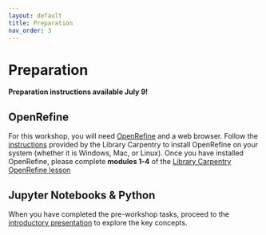 ```yaml
---
layout: default
title: Preparation
nav_order: 3
---
```


# Preparation

**Preparation instructions available July 9!**

## OpenRefine
For this workshop, you will need [OpenRefine](https://openrefine.org/) and a web browser. Follow the [instructions](https://librarycarpentry.org/lc-open-refine/setup.html) provided by the Library Carpentry to install OpenRefine on your system (whether it is Windows, Mac, or Linux).
Once you have installed OpenRefine, please complete **modules 1-4** of the [Library Carpentry OpenRefine lesson](https://librarycarpentry.org/lc-open-refine/)

## Jupyter Notebooks & Python

When you have completed the pre-workshop tasks, proceed to the [introductory presentation](introduction) to explore the key concepts. 

<!--

# Workshop preparation 

Preparation for this tutorial consists of two steps: [Getting the data](#get-the-data) and [Getting the software](#get-the-software). Follow the steps below. 
  
## Get the data

You will have an opportunity to download the data during the workshop; however, if you would like to do so ahead of time, it can be downloaded [here](https://github.com/scds/intro-tableau/raw/main/data/humdata_GHGEmissionsGES.xlsx).

## Get the software
This hands-on workshop uses [**Tableau**](https://www.tableau.com/), a software application for data visualization. We ask that you download Tableau in advance of the workshop to be able to participate in it to the fullest extent.

You have three options for downloading Tableau:
1. [Tableau Public](https://public.tableau.com/en-us/s/) (limited version)
2. A 14-day trial of [Tableau Desktop](https://www.tableau.com/products/trial)
3. A 1-year instructor or student license for [Tableau Desktop for academic purposes](https://www.tableau.com/academic/teaching) 

The three options will be discussed further during the workshop; for now, we recommend Tableau Public or the 14-day trial of Tableau Desktop. Please contact the [Sherman Centre](mailto:scds@mcmaster.ca) if you have any difficulties downloading or opening the software.

-->
